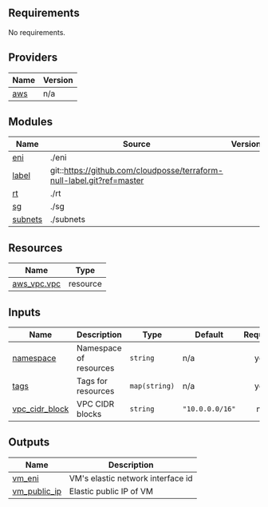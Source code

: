 <!-- BEGINNING OF PRE-COMMIT-TERRAFORM DOCS HOOK -->
## Requirements

No requirements.

## Providers

| Name | Version |
|------|---------|
| <a name="provider_aws"></a> [aws](#provider\_aws) | n/a |

## Modules

| Name | Source | Version |
|------|--------|---------|
| <a name="module_eni"></a> [eni](#module\_eni) | ./eni |  |
| <a name="module_label"></a> [label](#module\_label) | git::https://github.com/cloudposse/terraform-null-label.git?ref=master |  |
| <a name="module_rt"></a> [rt](#module\_rt) | ./rt |  |
| <a name="module_sg"></a> [sg](#module\_sg) | ./sg |  |
| <a name="module_subnets"></a> [subnets](#module\_subnets) | ./subnets |  |

## Resources

| Name | Type |
|------|------|
| [aws_vpc.vpc](https://registry.terraform.io/providers/hashicorp/aws/latest/docs/resources/vpc) | resource |

## Inputs

| Name | Description | Type | Default | Required |
|------|-------------|------|---------|:--------:|
| <a name="input_namespace"></a> [namespace](#input\_namespace) | Namespace of resources | `string` | n/a | yes |
| <a name="input_tags"></a> [tags](#input\_tags) | Tags for resources | `map(string)` | n/a | yes |
| <a name="input_vpc_cidr_block"></a> [vpc\_cidr\_block](#input\_vpc\_cidr\_block) | VPC CIDR blocks | `string` | `"10.0.0.0/16"` | no |

## Outputs

| Name | Description |
|------|-------------|
| <a name="output_vm_eni"></a> [vm\_eni](#output\_vm\_eni) | VM's elastic network interface id |
| <a name="output_vm_public_ip"></a> [vm\_public\_ip](#output\_vm\_public\_ip) | Elastic public IP of VM |
<!-- END OF PRE-COMMIT-TERRAFORM DOCS HOOK -->
